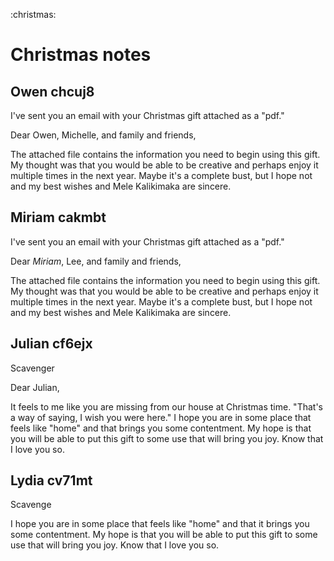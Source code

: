 :christmas:

# Christmas notes

## Owen chcuj8

I've sent you an email with your Christmas gift attached as a "pdf."

Dear Owen, Michelle, and family and friends,

The attached file contains the information you need to begin using this gift. My thought was that you would be able to be creative and perhaps enjoy it multiple times in the next year. Maybe it's a complete bust, but I hope not and my best wishes and Mele Kalikimaka are sincere.

## Miriam cakmbt

I've sent you an email with your Christmas gift attached as a "pdf."

Dear *Miriam*, Lee, and family and friends,

The attached file contains the information you need to begin using this gift. My thought was that you would be able to be creative and perhaps enjoy it multiple times in the next year. Maybe it's a complete bust, but I hope not and my best wishes and Mele Kalikimaka are sincere.

## Julian cf6ejx

Scavenger

Dear Julian,

It feels to me like you are missing from our house at Christmas time. "That's a way of saying, I wish you were here." I hope you are in some place that feels like "home" and that brings you some contentment. My hope is that you will be able to put this gift to some use that will bring you joy. Know that I love you so. 

## Lydia cv71mt

Scavenge

I hope you are in some place that feels like "home" and that it brings you some contentment. My hope is that you will be able to put this gift to some use that will bring you joy. Know that I love you so.
